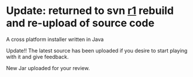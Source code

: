 # Update: returned to svn [r1](https://code.google.com/p/softwaresmith/source/detail?r=1) rebuild and re-upload of source code #

A cross platform installer written in Java

Update!! The latest source has been uploaded if you desire to start playing with it and give feedback.

New Jar uploaded for your review.